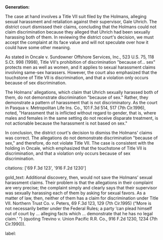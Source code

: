 **Generation:**



The case at hand involves a Title VII suit filed by the Holmans, alleging sexual harassment and retaliation against their supervisor, Gale Uhrich. The district court dismissed their claims, concluding that the Holmans could not claim discrimination because they alleged that Uhrich had been sexually harassing both of them. In reviewing the district court's decision, we must accept the complaint at its face value and will not speculate over how it could have some other meaning.

As stated in Oncale v. Sundowner Offshore Services, Inc., 523 U.S. 75, 118 S.Ct. 998 (1998), Title VII's prohibition of discrimination "because of... sex" protects men as well as women, and it applies to sexual harassment claims involving same-sex harassers. However, the court also emphasized that the touchstone of Title VII is discrimination, and that a violation only occurs because of sex discrimination.

The Holmans' allegations, which claim that Uhrich sexually harassed both of them, do not demonstrate discrimination "because of sex." Rather, they demonstrate a pattern of harassment that is not discriminatory. As the court in Pasqua v. Metropolitan Life Ins. Co., 101 F.3d 514, 517 (7th Cir.1996), noted, "Harassment that is inflicted without regard to gender, that is, where males and females in the same setting do not receive disparate treatment, is not actionable because the harassment is not based on sex."

In conclusion, the district court's decision to dismiss the Holmans' claims was correct. The allegations do not demonstrate discrimination "because of sex," and therefore, do not violate Title VII. The case is consistent with the holding in Oncale, which emphasized that the touchstone of Title VII is discrimination, and that a violation only occurs because of sex discrimination.



citations: ['69 F.3d 123', '916 F.2d 1230']

gold_text: Additional discovery, then, would not save the Holmans’ sexual harassment claims. Their problem is that the allegations in their complaint are very precise; the complaint simply and clearly says that their supervisor was sexually harassing each of them by asking for sexual favors. As a matter of law, then, neither of them has a claim for discrimination under Title VII. Northern Trust Co. v. Peters, 69 F.3d 123, 129 (7th Cir.1995) (“More is not necessarily better under the Federal Rules; a party ‘can plead himself out of court by ... alleging facts which ... demonstrate that he has no legal claim.’ ”) (quoting Trevino v. Union Pacific R.R. Co., 916 F.2d 1230, 1234 (7th Cir.1990)).

label: 